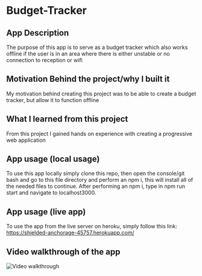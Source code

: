 # Budget-Tracker

## App Description

The purpose of this app is to serve as a budget tracker which also works offline if the user is in an area where there is either unstable or no connection to reception or wifi

## Motivation Behind the project/why I built it

My motivation behind creating this project was to be able to create a budget tracker, but allow it to function offline

## What I learned from this project

From this project I gained hands on experience with creating a progressive web application

## App usage (local usage)

To use this app locally simply clone this repo, then open the console/git bash and go to this file directory and perform an npm i, this will install all of the needed files to continue. After performing an npm i, type in npm run start and navigate to localhost3000.

## App usage (live app)

To use the app from the live server on heroku, simply follow this link: https://shielded-anchorage-45757.herokuapp.com/

## Video walkthrough of the app

![Video walkthrough](assets/images/walkthrough.gif)

